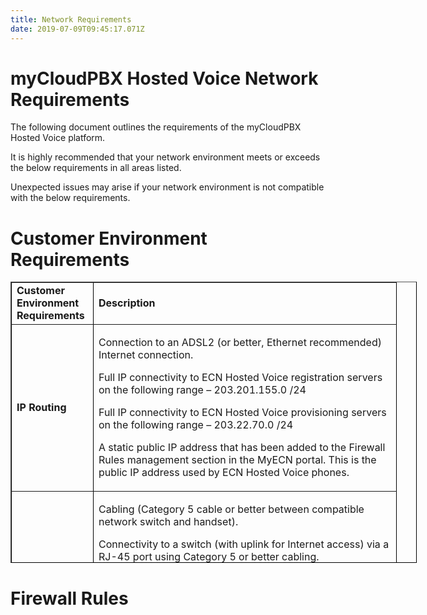```yaml
---
title: Network Requirements
date: 2019-07-09T09:45:17.071Z
---
```

# myCloudPBX Hosted Voice Network Requirements

The following document outlines the requirements of the myCloudPBX Hosted Voice platform. 

It is highly recommended that your network environment meets or exceeds the below requirements in all areas listed. 

Unexpected issues may arise if your network environment is not compatible with the below requirements. 

# Customer Environment Requirements

<table style="height: 450px; width: 650px; border-color: black; margin-left: auto; margin-right: auto;" border="black">
<tbody>
<tr>
<td style="width: 114px;"><strong>Customer Environment Requirements</strong></td>
<td style="width: 468px;"><strong>Description</strong></td>
</tr>
<tr>
<td style="width: 114px;"><strong>IP Routing</strong></td>
<td style="width: 468px;">
<div class="page" title="Page 1">
<div class="section">
<div class="layoutArea">
<div class="column">
<p>Connection​ ​to​ ​an​ ​ADSL2​ ​(or​ ​better,​ ​Ethernet​ ​recommended) Internet​ ​connection.</p>
<p>​​​​​​Full​ ​IP​ ​connectivity​ ​to​ ​ECN​ ​Hosted​ ​Voice​ ​registration​ ​servers​ ​on the​ ​following​ ​range​ ​&ndash;​ ​203.201.155.0​ ​/24</p>
<p>​​​​​​Full​ ​IP​ ​connectivity​ ​to​ ​ECN​ ​Hosted​ ​Voice​ ​provisioning​ ​servers​ ​on the​ ​following​ ​range​ ​&ndash;​ ​203.22.70.0​ ​/24</p>
<p>​​​​​​A​ ​static​ ​public​ ​IP​ ​address​ ​that​ ​has​ ​been​ ​added​ ​to​ ​the​ ​Firewall Rules​ ​management​ ​section​ ​in​ ​the​ ​MyECN​ ​portal.​ ​This​ ​is​ ​the public​ ​IP​ ​address​ ​used​ ​by​ ​ECN​ ​Hosted​ ​Voice​ ​phones.</p>
</div>
</div>
</div>
</div>
</td>
</tr>
<tr>
<td style="width: 114px;"><strong>LAN Environment</strong></td>
<td style="width: 468px;">
<div class="page" title="Page 1">
<div class="section">
<div class="layoutArea">
<div class="column">
<p>Cabling​ ​(Category​ ​5​ ​cable​ ​or​ ​better​ ​between​ ​compatible​ ​network switch​ ​and​ ​handset).</p>
<p>​​​​​​Connectivity​ ​to​ ​a​ ​switch​ ​(with​ ​uplink​ ​for​ ​Internet​ ​access)​ ​via​ ​a RJ-45​ ​port​ ​using​ ​Category​ ​5​ ​or​ ​better​ ​cabling.</p>
<p>​​​​​​Power​ ​over​ ​Ethernet​ ​(PoE)​ ​allowing​ ​for​ ​a​ ​draw​ ​of​ ​2.4​ ​&ndash;​ ​10.5​ ​W per​ ​phone​ ​OR;​ ​individual​ ​power​ ​pack​ ​and​ ​general​ ​power​ ​outlet (GPO)​ ​per​ ​phone.</p>
<p>​​​​​​DHCP​ ​server​ ​with​ ​available​ ​IP​ ​addresses​ ​in​ ​a​ ​subnet​ ​with Internet​ ​connectivity.</p>
<p>​​​​​​DHCP​ ​Server​ ​providing​ ​option​ ​66​ ​and​ ​option​ ​160​ ​if auto-provisioning​ ​is​ ​to​ ​be​ ​used.</p>
<div class="page" title="Page 2">
<div class="section">
<div class="layoutArea">
<div class="column">
<p>​​​​​​A​ ​single​ ​VLAN​ ​for​ ​both​ ​data​ ​and​ ​phones​ ​OR;​ ​a​ ​voice​ ​VLAN​ ​and data​ ​VLAN​ ​both​ ​with​ ​Internet​ ​connectivity.</p>
<p>​​​​​​IP​ ​connectivity​ ​between​ ​PC&rsquo;s​ ​and​ ​phones.</p>
</div>
</div>
</div>
</div>
</div>
</div>
</div>
</div>
</td>
</tr>
</tbody>
</table>

# Firewall Rules
